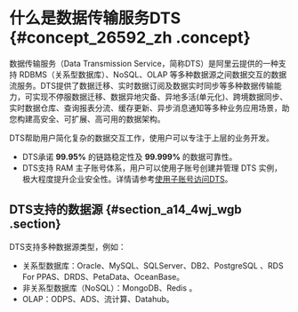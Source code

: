 # 什么是数据传输服务DTS {#concept_26592_zh .concept}

数据传输服务（Data Transmission Service，简称DTS）是阿里云提供的一种支持 RDBMS（关系型数据库）、NoSQL、OLAP 等多种数据源之间数据交互的数据流服务。DTS提供了数据迁移、实时数据订阅及数据实时同步等多种数据传输能力，可实现不停服数据迁移、数据异地灾备、异地多活\(单元化\)、跨境数据同步、实时数据仓库、查询报表分流、缓存更新、异步消息通知等多种业务应用场景，助您构建高安全、可扩展、高可用的数据架构。

DTS帮助用户简化复杂的数据交互工作，使用户可以专注于上层的业务开发。

-   DTS承诺 **99.95%** 的链路稳定性及 **99.999%** 的数据可靠性。
-   DTS支持 RAM 主子账号体系，用户可以使用子账号创建并管理 DTS 实例，极大程度提升企业安全性。详情请参考[使用子账号访问DTS](https://help.aliyun.com/document_detail/47568.html)。

## DTS支持的数据源 {#section_a14_4wj_wgb .section}

DTS支持多种数据源类型，例如：

-   关系型数据库：Oracle、MySQL、SQLServer、DB2、PostgreSQL 、RDS For PPAS、DRDS、PetaData、OceanBase。
-   非关系型数据库（NoSQL）：MongoDB、Redis 。
-   OLAP：ODPS、ADS、流计算、Datahub。

